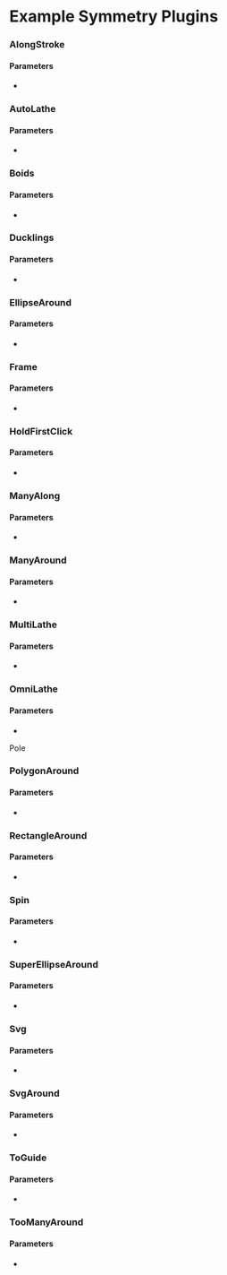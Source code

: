 # Example Symmetry Plugins

### AlongStroke



#### Parameters

*

### AutoLathe



#### Parameters

*

### Boids



#### Parameters

*

### Ducklings



#### Parameters

*

### EllipseAround



#### Parameters

*

### Frame



#### Parameters

*

### HoldFirstClick



#### Parameters

*

### ManyAlong



#### Parameters

*

### ManyAround



#### Parameters

*

### MultiLathe



#### Parameters

*

### OmniLathe



#### Parameters

*

Pole

### PolygonAround



#### Parameters

*

### RectangleAround



#### Parameters



*

### Spin



#### Parameters

*

### SuperEllipseAround



#### Parameters

*

### Svg



#### Parameters

*

### SvgAround



#### Parameters

*

### ToGuide



#### Parameters

*

### TooManyAround



#### Parameters

*

###
